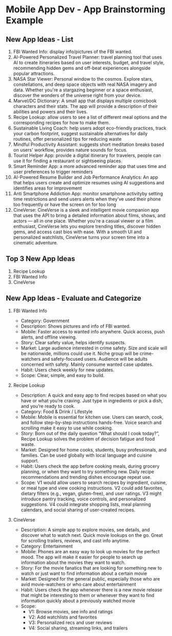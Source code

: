 Mobile App Dev - App Brainstorming Example
===

## New App Ideas - List
1. FBI Wanted Info: display info/pictures of the FBI wanted. 
2. AI-Powered Personalized Travel Planner: travel planning tool that uses AI to create itineraries based on user interests, budget, and travel style, recommending hidden gems and off-beat experiences alongside popular attractions.
3. NASA Star Viewer: Personal window to the cosmos. Explore stars, constellations, and deep space objects with real NASA imagery and data. Whether you're a stargazing beginner or a space enthusiast, discover the wonders of the universe right from your device.
4. Marvel/DC Dictionary: A small app that displays multiple comicbook characters and their stats. The app will provide a description of their abilities and powers and their lives.
5. Recipe Lookup: allow users to see a list of different meal options and the corresponding recipes for how to make them.
6. Sustainable Living Coach: help users adopt eco-friendly practices, track your carbon footprint, suggest sustainable alternatives for daily routines, offer personalized tips for reducing waste
7. Mindful Productivity Assistant: suggests short meditation breaks based on users' workflow, provides nature sounds for focus.
8. Tourist Helper App: provide a digital itinerary for travelers, people can use it for finding a restaurant or sightseeing places.
9. Smart Reminder App: a more advanced reminder app that uses time and user preferences to trigger reminders
10. AI-Powered Resume Builder and Job Performance Analytics: An app that helps users create and optimize resumes using AI suggestions and identifies areas for improvement
11. Anti Smartphone Addiction App: monitor smartphone activityby setting time restrictions and send users alerts when they’ve used their phone too frequently or have the screen on for too long
12. CineVerse: CineVerse is a sleek and intelligent movie companion app that uses the API to bring a detailed information about films, shows, and actors — all in one place. Whether you're a casual viewer or a film enthusiast, CineVerse lets you explore trending titles, discover hidden gems, and access cast bios with ease. With a smooth UI and personalized watchlists, CineVerse turns your screen time into a cinematic adventure.

## Top 3 New App Ideas
1. Recipe Lookup
2. FBI Wanted Info
3. CineVerse

## New App Ideas - Evaluate and Categorize
1. FBI Wanted Info
    - Category: Government
    - Description: Shows pictures and info of FBI wanted.
    - Mobile: Faster access to wanted info anywhere.  Quick access, push alerts, and offline viewing. 
    - Story: Clear safety value, helps identify suspects.
    - Market: Large audience interested in crime safety. Size and scale will be nationwide, millions could use it.
Niche group will be crime-watchers and safety-focused users. Audience will be adults concerned with safety. Mainly consume wanted case updates.
    - Habit: Users check weekly for new updates.
    - Scope: Clear, simple, and easy to build.

2. Recipe Lookup
    - Description: A quick and easy app to find recipes based on what you have or what you’re craving. Just type in ingredients or pick a dish, and you’re ready to cook.
	- Category: Food & Drink / Lifestyle
	- Mobile: Mobile is essential for kitchen use. Users can search, cook, and follow step-by-step instructions hands-free. Voice search and scrolling make it easy to use while cooking.
	- Story: Born out of the daily question “What should I cook today?”, Recipe Lookup solves the problem of decision fatigue and food waste. 
	- Market: Designed for home cooks, students, busy professionals, and families. Can be used globally with local language and cuisine support. 
	- Habit: Users check the app before cooking meals, during grocery planning, or when they want to try something new. Daily recipe recommendations and trending dishes encourage repeat use.
	- Scope: V1 would allow users to search recipes by ingredient, cuisine, or meal type and view cooking instructions. V2 could add favorites, dietary filters (e.g., vegan, gluten-free), and user ratings. V3 might introduce pantry tracking, voice controls, and personalized suggestions. V4 could integrate shopping lists, meal planning calendars, and social sharing of user-created recipes.

3. CineVerse
    - Description: A simple app to explore movies, see details, and discover what to watch next. Quick movie lookups on the go. Great for scrolling trailers, reviews, and cast info anytime.
	- Category: Entertainment
	- Mobile: Phones are an easy way to look up movies for the perfect mood. The app will make it easier for people to search up information about the movies they want to watch.
	- Story: For the movie fanatics that are looking for something new to watch or just want to find information about a certain movie
	- Market: Designed for the general public, especially those who are avid movie-watchers or who care about entertainment
	- Habit: Users check the app whenever there is a new movie release that might be interesting to them or whenever they want to find information quickly about a previously watched movie
	- Scope: 
	    - V1: Browse movies, see info and ratings 
	    - V2: Add watchlists and favorites 
	    - V3: Personalized recs and user reviews
	    - V4: Social sharing, streaming links, and trailers
